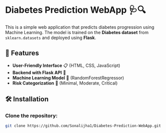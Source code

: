 # Diabetes Prediction WebApp 🩺🔍

This is a simple web application that predicts diabetes progression using Machine Learning. The model is trained on the **Diabetes dataset** from `sklearn.datasets` and deployed using **Flask**.

## 🚀 Features
- **User-Friendly Interface** 📋 (HTML, CSS, JavaScript)
- **Backend with Flask API** 🐍
- **Machine Learning Model** 🤖 (RandomForestRegressor)
- **Risk Categorization** 🏥 (Minimal, Moderate, Critical)

## 🛠 Installation
### Clone the repository:
```bash
git clone https://github.com/Sonalijha1/Diabetes-Prediction-WebApp.git
